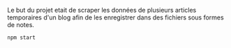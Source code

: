 Le but du projet etait de scraper les données de plusieurs articles temporaires d'un blog afin de les enregistrer dans des fichiers sous formes de notes.

```
npm start
```
